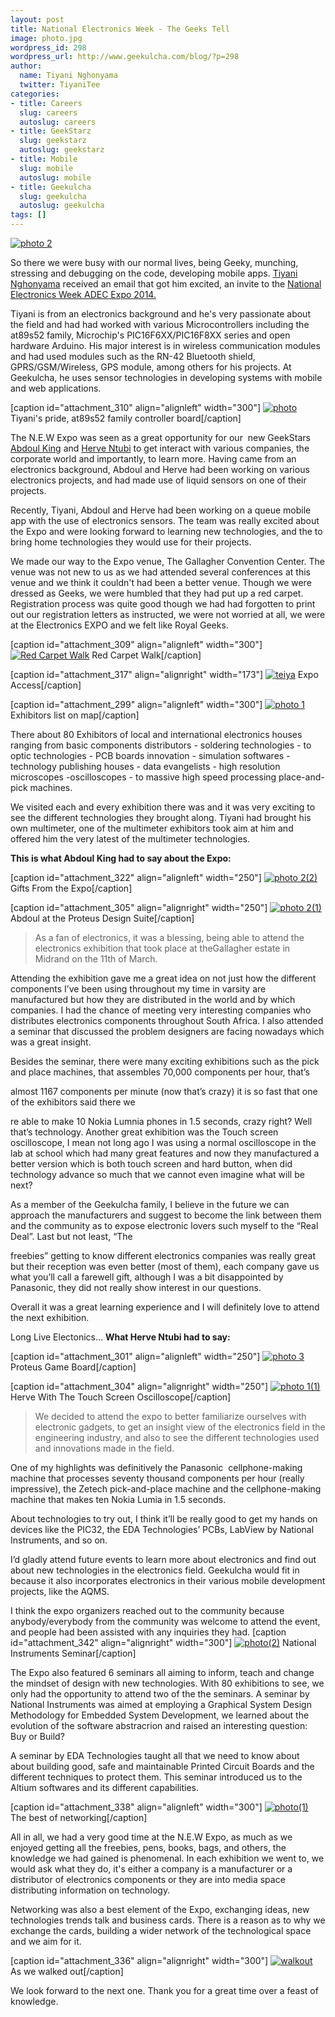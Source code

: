 ```yaml
---
layout: post
title: National Electronics Week - The Geeks Tell
image: photo.jpg
wordpress_id: 298
wordpress_url: http://www.geekulcha.com/blog/?p=298
author:
  name: Tiyani Nghonyama
  twitter: TiyaniTee
categories:
- title: Careers
  slug: careers
  autoslug: careers
- title: GeekStarz
  slug: geekstarz
  autoslug: geekstarz
- title: Mobile
  slug: mobile
  autoslug: mobile
- title: Geekulcha
  slug: geekulcha
  autoslug: geekulcha
tags: []
---
```

 [![photo 2](http://www.geekulcha.com/blog/wp-content/uploads/2014/03/photo-2-300x224.jpg)](http://www.geekulcha.com/blog/wp-content/uploads/2014/03/photo-2.jpg)

 So there we were busy with our normal lives, being Geeky, munching, stressing and debugging on the code, developing mobile apps. [Tiyani Nghonyama](http://www.twitter.com/TiyaniTee "Tiyani Nghonyama") received an email that got him excited, an invite to the [National Electronics Week ADEC Expo 2014.](http://www.new-expo.co.uk/newsa/ "National Electronics Week ADEC EXPO 2014")

 Tiyani is from an electronics background and he's very passionate about the field and had had worked with various Microcontrollers including the at89s52 family, Microchip's PIC16F6XX/PIC16F8XX series and open hardware Arduino. His major interest is in wireless communication modules and had used modules such as the RN-42 Bluetooth shield, GPRS/GSM/Wireless, GPS module, among others for his projects. At Geekulcha, he uses sensor technologies in developing systems with mobile and web applications.

 [caption id="attachment\_310" align="alignleft" width="300"] [![photo](http://www.geekulcha.com/blog/wp-content/uploads/2014/03/photo-300x181.jpg "Tiyani's pride, at89s52 family controller board")](http://www.geekulcha.com/blog/wp-content/uploads/2014/03/photo.jpg) Tiyani's pride, at89s52 family controller board[/caption]

 The N.E.W Expo was seen as a great opportunity for our  new GeekStars [Abdoul King](https://www.facebook.com/king.abdoul.9?fref=ts) and [Herve Ntubi](https://twitter.com/Herve_243) to get interact with various companies, the corporate world and importantly, to learn more. Having came from an electronics background, Abdoul and Herve had been working on various electronics projects, and had made use of liquid sensors on one of their projects.

 Recently, Tiyani, Abdoul and Herve had been working on a queue mobile app with the use of electronics sensors. The team was really excited about the Expo and were looking forward to learning new technologies, and the to bring home technologies they would use for their projects.



 We made our way to the Expo venue, The Gallagher Convention Center. The venue was not new to us as we had attended several conferences at this venue and we think it couldn't had been a better venue. Though we were dressed as Geeks, we were humbled that they had put up a red carpet. Registration process was quite good though we had had forgotten to print out our registration letters as instructed, we were not worried at all, we were at the Electronics EXPO and we felt like Royal Geeks.

 [caption id="attachment\_309" align="alignleft" width="300"] [![Red Carpet Walk](http://www.geekulcha.com/blog/wp-content/uploads/2014/03/photo-511-300x224.jpg)](http://www.geekulcha.com/blog/wp-content/uploads/2014/03/photo-511.jpg) Red Carpet Walk[/caption]

 [caption id="attachment\_317" align="alignright" width="173"] [![teiya](http://www.geekulcha.com/blog/wp-content/uploads/2014/03/teiya-225x300.jpg "Tiyani")](http://www.geekulcha.com/blog/wp-content/uploads/2014/03/teiya.jpg) Expo Access[/caption]

















 [caption id="attachment\_299" align="alignleft" width="300"] [![photo 1](http://www.geekulcha.com/blog/wp-content/uploads/2014/03/photo-1-300x224.jpg "The Exhibitors")](http://www.geekulcha.com/blog/wp-content/uploads/2014/03/photo-1.jpg) Exhibitors list on map[/caption]

 There about 80 Exhibitors of local and international electronics houses ranging from basic components distributors - soldering technologies - to optic technologies - PCB boards innovation - simulation softwares - technology publishing houses - data evangelists - high resolution microscopes -oscilloscopes - to massive high speed processing place-and-pick machines.

 We visited each and every exhibition there was and it was very exciting to see the different technologies they brought along. Tiyani had brought his own multimeter, one of the multimeter exhibitors took aim at him and offered him the very latest of the multimeter technologies.



**This is what Abdoul King had to say about the Expo:**

 [caption id="attachment\_322" align="alignleft" width="250"] [![photo 2(2)](http://www.geekulcha.com/blog/wp-content/uploads/2014/03/photo-22-300x224.jpg "Freebies")](http://www.geekulcha.com/blog/wp-content/uploads/2014/03/photo-22.jpg) Gifts From the Expo[/caption]

 [caption id="attachment\_305" align="alignright" width="250"] [![photo 2(1)](http://www.geekulcha.com/blog/wp-content/uploads/2014/03/photo-21-300x224.jpg "Abdoul King")](http://www.geekulcha.com/blog/wp-content/uploads/2014/03/photo-21.jpg) Abdoul at the Proteus Design Suite[/caption]
















> As a fan of electronics, it was a blessing, being able to attend the electronics exhibition that took place at theGallagher estate in Midrand on the 11th of March.
>
>
 Attending the exhibition gave me a great idea on not just how the different components I’ve been using throughout my time in varsity are manufactured but how they are distributed in the world and by which companies. I had the chance of meeting very interesting companies who distributes electronics components throughout South Africa. I also attended a seminar that discussed the problem designers are facing nowadays which was a great insight.

 Besides the seminar, there were many exciting exhibitions such as the pick and place machines, that assembles 70,000 components per hour, that’s

 almost 1167 components per minute (now that’s crazy) it is so fast that one of the exhibitors said there we

 re able to make 10 Nokia Lumnia phones in 1.5 seconds, crazy right? Well that’s technology. Another great exhibition was the Touch screen oscilloscope, I mean not long ago I was using a normal oscilloscope in the lab at school which had many great features and now they manufactured a better version which is both touch screen and hard button, when did technology advance so much that we cannot even imagine what will be next?

 As a member of the Geekulcha family, I believe in the future we can approach the manufacturers and
 suggest to become the link between them and the community as to expose electronic lovers such myself to the “Real Deal”. Last but not least, “The

 freebies” getting to know different electronics companies was really great but their reception was even better (most of them), each company gave us what you’ll call a farewell gift, although I was a bit disappointed by Panasonic, they did not really show interest in our questions.

 Overall it was a great learning experience and I will definitely love to attend the next exhibition.

 Long Live Electonics… **What Herve Ntubi had to say:**

 [caption id="attachment\_301" align="alignleft" width="250"] [![photo 3](http://www.geekulcha.com/blog/wp-content/uploads/2014/03/photo-3-300x224.jpg)](http://www.geekulcha.com/blog/wp-content/uploads/2014/03/photo-3.jpg) Proteus Game Board[/caption]

 [caption id="attachment\_304" align="alignright" width="250"] [![photo 1(1)](http://www.geekulcha.com/blog/wp-content/uploads/2014/03/photo-11-300x224.jpg)](http://www.geekulcha.com/blog/wp-content/uploads/2014/03/photo-11.jpg) Herve With The Touch Screen Oscilloscope[/caption]
















> We decided to attend the expo to better familiarize ourselves with electronic gadgets, to get an insight view of the electronics field in the engineering industry, and also to see the different technologies used and innovations made in the field.

 One of my highlights was definitively the Panasonic  cellphone-making machine that processes seventy thousand components per hour (really impressive), the Zetech pick-and-place machine and the cellphone-making machine that makes ten Nokia Lumia in 1.5 seconds.

 About technologies to try out, I think it’ll be really good to get my hands on devices like the PIC32, the EDA Technologies’ PCBs, LabView by National Instruments, and so on.

 I’d gladly attend future events to learn more about electronics and find out about new technologies in the electronics field. Geekulcha would fit in because it also incorporates electronics in their various mobile development projects, like the AQMS.

 I think the expo organizers reached out to the community because anybody/everybody from the community was welcome to attend the event, and people had been assisted with any inquiries they had.
 [caption id="attachment\_342" align="alignright" width="300"] [![photo(2)](http://www.geekulcha.com/blog/wp-content/uploads/2014/03/photo2-300x224.jpg "Seminar")](http://www.geekulcha.com/blog/wp-content/uploads/2014/03/photo2.jpg) National Instruments Seminar[/caption]

 The Expo also featured 6 seminars all aiming to inform, teach and change the mindset of design with new technologies. With 80 exhibitions to see, we only had the opportunity to attend two of the the seminars. A seminar by National Instruments was aimed at employing a Graphical System Design Methodology for Embedded System Development, we learned about the evolution of the software abstracrion and raised an interesting question: Buy or Build?

 A seminar by EDA Technologies taught all that we need to know about about building good, safe and maintainable Printed Circuit Boards and the different techniques to protect them. This seminar introduced us to the Altium softwares and its different capabilities.



 [caption id="attachment\_338" align="alignleft" width="300"] [![photo(1)](http://www.geekulcha.com/blog/wp-content/uploads/2014/03/photo1-300x224.jpg "Netwirking")](http://www.geekulcha.com/blog/wp-content/uploads/2014/03/photo1.jpg) The best of networking[/caption]

 All in all, we had a very good time at the N.E.W Expo, as much as we enjoyed getting all the freebies, pens, books, bags, and others, the knowledge we had gained is phenomenal. In each exhibition we went to, we would ask what they do, it's either a company is a manufacturer or a distributor of electronics components or they are into media space distributing information on technology.

 Networking was also a best element of the Expo, exchanging ideas, new technologies trends talk and business cards. There is a reason as to why we exchange the cards, building a wider network of the technological space and we aim for it.



 [caption id="attachment\_336" align="alignright" width="300"] [![walkout](http://www.geekulcha.com/blog/wp-content/uploads/2014/03/walkout-300x224.jpg)](http://www.geekulcha.com/blog/wp-content/uploads/2014/03/walkout.jpg) As we walked out[/caption]



 We look forward to the next one. Thank you for a great time over a feast of knowledge.


